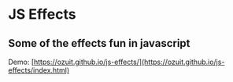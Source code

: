 # JS Effects

## Some of the effects fun in javascript

Demo: [https://ozuit.github.io/js-effects/](https://ozuit.github.io/js-effects/index.html)

